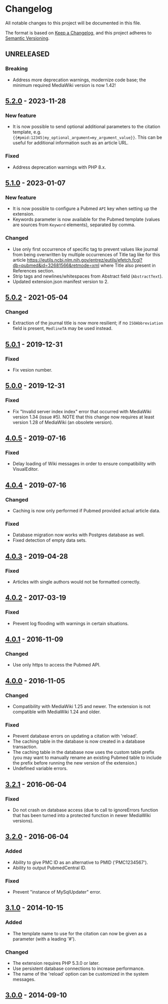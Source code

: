 # Changelog

All notable changes to this project will be documented in this file.

The format is based on [Keep a Changelog](https://keepachangelog.com/en/1.0.0/),
and this project adheres to [Semantic Versioning](https://semver.org/spec/v2.0.0.html).

## UNRELEASED

### Breaking

- Address more deprecation warnings, modernize code base; the minimum
  required MediaWiki version is now 1.42!

## [5.2.0][] - 2023-11-28

### New feature

- It is now possible to send optional additional parameters to the citation
  template, e.g. `{{#pmid:12345|my_optional_argument=my_argument_value}}`. This
  can be useful for additional information such as an article URL.

### Fixed

- Address deprecation warnings with PHP 8.x.

## [5.1.0][] - 2023-01-07

### New feature

- It is now possible to configure a Pubmed `API` key when setting up the
  extension.
- Keywords parameter is now available for the Pubmed template (values are sources
  from `Keyword` elements), separated by comma.

### Changed

- Use only first occurrence of specific tag to prevent values like journal from
  being overwritten by multiple occurrences of Title tag like for this article
  https://eutils.ncbi.nlm.nih.gov/entrez/eutils/efetch.fcgi?db=pubmed&id=32681566&retmode=xml
  where Title also present in References section.
- Strip tags and newlines/whitespaces from Abstract field (`AbstractText`).
- Updated extension.json manifest version to 2.

## [5.0.2][] - 2021-05-04

### Changed

- Extraction of the journal title is now more resilient; if no `ISOAbbreviation`
  field is present, `MedlineTA` may be used instead.

## [5.0.1][] - 2019-12-31

### Fixed

- Fix vesion number.

## [5.0.0][] - 2019-12-31

### Fixed

- Fix "Invalid server index index" error that occurred with MediaWiki version 1.34
  (issue #5). NOTE that this change now requires at least version 1.28 of MediaWiki
  (an obsolete version).

## [4.0.5][] - 2019-07-16

### Fixed

- Delay loading of Wiki messages in order to ensure compatibility with VisualEditor.

## [4.0.4][] - 2019-07-16

### Changed

- Caching is now only performed if Pubmed provided actual article data.

### Fixed

- Database migration now works with Postgres database as well.
- Fixed detection of empty data sets.

## [4.0.3][] - 2019-04-28

### Fixed

- Articles with single authors would not be formatted correctly.

## [4.0.2][] - 2017-03-19

### Fixed

- Prevent log flooding with warnings in certain situations.

## [4.0.1][] - 2016-11-09

### Changed

- Use only https to access the Pubmed API.

## [4.0.0][] - 2016-11-05

### Changed

- Compatibility with MediaWiki 1.25 and newer. The extension is not compatible with MediaWiki 1.24 and older.

### Fixed

- Prevent database errors on updating a citation with 'reload'.
- The caching table in the database is now created in a database transaction.
- The caching table in the database now uses the custom table prefix (you may want to manually rename an existing Pubmed table to include the prefix before running the new version of the extension.)
- Undefined variable errors.

## [3.2.1][] - 2016-06-04

### Fixed

- Do not crash on database access (due to call to ignoreErrors function that has been turned into a protected function in newer MediaWiki versions).

## [3.2.0][] - 2016-06-04

### Added

- Ability to give PMC ID as an alternative to PMID ('PMC1234567').
- Ability to output PubmedCentral ID.

### Fixed

- Prevent "instance of MySqlUpdater" error.

## [3.1.0][] - 2014-10-15

### Added

- The template name to use for the citation can now be given as a parameter (with a leading '#').

### Changed

- The extension requires PHP 5.3.0 or later.
- Use persistent database connections to increase performance.
- The name of the 'reload' option can be customized in the system messages.

## [3.0.0][] - 2014-09-10

[5.2.0]: https://github.com/bovender/PubmedParser/releases/tag/v5.2.0
[5.1.0]: https://github.com/bovender/PubmedParser/releases/tag/v5.1.0
[5.0.2]: https://github.com/bovender/PubmedParser/releases/tag/v5.0.2
[5.0.1]: https://github.com/bovender/PubmedParser/releases/tag/v5.0.1
[5.0.0]: https://github.com/bovender/PubmedParser/releases/tag/v5.0.0
[4.0.5]: https://github.com/bovender/PubmedParser/releases/tag/v4.0.5
[4.0.4]: https://github.com/bovender/PubmedParser/releases/tag/v4.0.4
[4.0.3]: https://github.com/bovender/PubmedParser/releases/tag/v4.0.3
[4.0.2]: https://github.com/bovender/PubmedParser/releases/tag/v4.0.2
[4.0.1]: https://github.com/bovender/PubmedParser/releases/tag/v4.0.1
[4.0.0]: https://github.com/bovender/PubmedParser/releases/tag/v4.0.0
[3.2.1]: https://github.com/bovender/PubmedParser/releases/tag/v3.2.1
[3.2.0]: https://github.com/bovender/PubmedParser/releases/tag/v3.2.0
[3.1.0]: https://github.com/bovender/PubmedParser/releases/tag/v3.1.0
[3.0.0]: https://github.com/bovender/PubmedParser/releases/tag/v3.0.0
